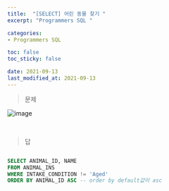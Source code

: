 ```yaml
---
title:  "[SELECT] 어린 동물 찾기 "
excerpt: "Programmers SQL "

categories:
- Programmers SQL

toc: false
toc_sticky: false

date: 2021-09-13
last_modified_at: 2021-09-13
---
```


> 문제

![image](https://user-images.githubusercontent.com/76996686/133088180-b0f7ef0f-9b14-414d-a49b-efa03e41cbe5.png)



<br>

> 답

```sql

SELECT ANIMAL_ID, NAME
FROM ANIMAL_INS
WHERE INTAKE_CONDITION != 'Aged'
ORDER BY ANIMAL_ID ASC -- order by default값이 asc

```